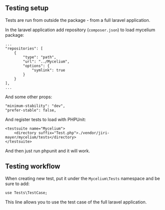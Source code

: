 Testing setup
-------------

Tests are run from outside the package - from a full laravel application.

In the laravel application add repository (`composer.json`) to load mycelium package:

    ...
    "repositories": [
        {
            "type": "path",
            "url": "../Mycelium",
            "options": {
                "symlink": true
            }
        }
    ],
    ...

And some other props:

    "minimum-stability": "dev",
    "prefer-stable": false,

And register tests to load with PHPUnit:

    <testsuite name="Mycelium">
        <directory suffix="Test.php">./vendor/jiri-mayer/mycelium/tests</directory>
    </testsuite>

And then just run phpunit and it will work.


Testing workflow
----------------

When creating new test, put it under the `Mycelium\Tests` namespace and be sure to add:

    use Tests\TestCase;

This line allows you to use the test case of the full laravel application.